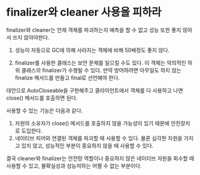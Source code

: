 # finalizer와 cleaner 사용을 피하라

finalizer와 cleaner는 언제 객체를 파괴하는지 예측을 할 수 없고 성능 또한 좋지 않아서 쓰지 않아야한다.

1. 성능이 자동으로 GC에 의해 사라지는 객체에 비해 50배정도 좋지 않다.

2. finalizer를 사용한 클래스는 보안 문제를 일으킬 수도 있다. 이 객체는 악의적인 하위 클래스의 finalizer가 수행될 수 있다. 만약 방어하려면 아무일도 하지 않는 finalize 메서드를 만들고 final로 선언해야 한다.

대안으로 AutoCloseable을 구현해주고 클라이언트에서 객체를 다 사용하고 나면 close() 메서드를 호출하면 된다.

사용할 수 있는 기능은 다음과 같다.

1. 자원의 소유자가 close() 메서드를 호출하지 않을 가능성이 있기 때문에 안전장치로 도입한다.
2. 네이티브 피어와 연결된 객체를 파괴할 때 사용할 수 있다. 물론 심각한 자원을 가지고 있지 않고, 성능적인 부분이 중요하지 않을 때 사용할 수 있다.

결국 cleaner와 finalizer는 안전망 역할이나 중요하지 않은 네이티브 자원을 회수할 때 사용할 수 있고, 불확실성과 성능저하는 어쩔 수 없는 부분이다.
